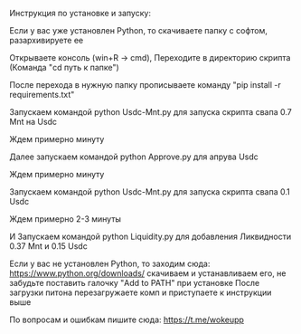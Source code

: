 Инструкция по установке и запуску:

Если у вас уже установлен Python, то скачиваете папку с софтом, разархивируете ее

Открываете консоль (win+R -> cmd), Переходите в директорию скрипта (Команда "cd путь к папке")

После перехода в нужную папку прописываете команду "pip install -r requirements.txt"

Запускаем командой python Usdc-Mnt.py для запуска скрипта свапа 0.7 Mnt на Usdc

Ждем примерно минуту

Далее запускаем командой python Approve.py для апрува Usdc 

Ждем примерно минуту

Запускаем командой python Usdc-Mnt.py для запуска скрипта свапа 0.1 Usdc

Ждем примерно 2-3 минуты

И Запускаем командой python Liquidity.py для добавления Ликвидности 0.37 Mnt и 0.15 Usdc

Если у вас не установлен Python, то заходим сюда: https://www.python.org/downloads/ скачиваем и устанавливаем его, не забудьте поставить галочку "Add to PATH" при установке После загрузки питона перезагружаете комп и приступаете к инструкции выше

По вопросам и ошибкам пишите сюда: https://t.me/wokeupp
 
